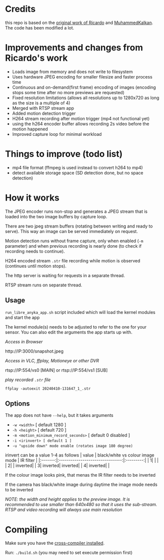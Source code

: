 # Credits
this repo is based on the [original work of Ricardo](https://github.com/ricardojlrufino/anyka_v380ipcam_experiments/tree/master) and [MuhammedKalkan](https://github.com/MuhammedKalkan/Anyka-Camera-Firmware). The code has been modified a lot.

# Improvements and changes from Ricardo's work
- Loads image from memory and does not write to filesystem
- Uses hardware JPEG encoding for smaller filesize and faster process time
- Continuous and on-demand(first frame) encoding of images (encoding stops some time after no more previews are requested)
- Fixed resolution limitations (allows all resolutions up to 1280x720 as long as the size is a multiple of 4)
- Merged with RTSP stream app
- Added motion detection trigger
- H264 stream recording after motion trigger (mp4 not functional yet)
- using the h264 encoder buffer allows recording 2s video before the motion happened
- Improved capture loop for minimal workload

# Things to improve (todo list)

- mp4 file format (ffmpeg is used instead to convert h264 to mp4)
- detect available storage space (SD detection done, but no space detection)

# How it works

The JPEG encoder runs non-stop and generates a JPEG stream that is loaded into the two image buffers by capture loop.

There are two jpeg stream buffers (rotating between writing and ready to serve). This way an image can be served immediately on request.

Motion detection runs without frame capture, only when enabled (`-m` parameter) and when previous recording is nearly done (to check if recording needs to continue).

H264 encoded stream `.str` file recording while motion is observed (continues until motion stops).

The http server is waiting for requests in a separate thread.

RTSP stream runs on separate thread.

## Usage

`run_libre_anyka_app.sh` script included which will load the kernel modules and start the app

The kernel module(s) needs to be adjusted to refer to the one for your sensor.
You can also edit the arguments the app starts up with.

*Access in Browser*

http://IP:3000/snapshot.jpeg

*Access in VLC, ffplay, Motioneye or other DVR*

rtsp://IP:554/vs0 [MAIN] or rtsp://IP:554/vs1 [SUB]

*play recorded `.str` file*

`ffplay -autoexit 20240410-131647_1_.str`

## Options

The app does not have `--help`, but it takes arguments
- `-w <width>` [ default 1280 ]
- `-h <height>` [ default 720 ]
- `-m <motion_minimum_record_seconds>` [ default 0 disabled ]
- `-i <irinvert> [ default 1 ]`
- `-u "upside down" mode enable (rotates image 180 degree)`

irinvert can be a value 1-4 as follows
|  value  | black/white vs colour image mode | IR filter |
|:-------:|:--------------------------------:|:---------:|
|        1|                                  |           |
|        2|                                  |   inverted|
|        3|                          inverted|   inverted|
|        4|                          inverted|           |

If the colour image looks pink, that menas the IR filter needs to be inverted

If the camera has black/white image during daytime the image mode needs to be inverted

*NOTE: the width and height applies to the preview image. It is recommended to use smaller than 640x480 so that it uses the sub-stream. RTSP and video recording will always use main resolution*

# Compiling

Make sure you have the [cross-compiler installed](https://gitea.raspiweb.com/Gerge/Anyka_ak3918_hacking_journey/src/branch/main/cross-compile).

Run: `./build.sh` (you may need to set execute permission first)


